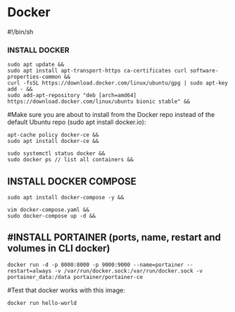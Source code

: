 # Docker
#!/bin/sh

### INSTALL DOCKER ### 
```
sudo apt update &&
sudo apt install apt-transport-https ca-certificates curl software-properties-common &&
curl -fsSL https://download.docker.com/linux/ubuntu/gpg | sudo apt-key add - &&
sudo add-apt-repository "deb [arch=amd64] https://download.docker.com/linux/ubuntu bionic stable" &&
```

#Make sure you are about to install from the Docker repo instead of the default Ubuntu repo (sudo apt install docker.io):
```
apt-cache policy docker-ce &&
sudo apt install docker-ce &&

sudo systemctl status docker &&
sudo docker ps // list all containers &&
```
## INSTALL DOCKER COMPOSE ##
```
sudo apt install docker-compose -y &&

vim docker-compose.yaml &&
sudo docker-compose up -d &&
```

## #INSTALL PORTAINER (ports, name, restart and volumes in CLI docker) ###
```
docker run -d -p 8000:8000 -p 9000:9000 --name=portainer --restart=always -v /var/run/docker.sock:/var/run/docker.sock -v portainer_data:/data portainer/portainer-ce
```
#Test that docker works with this image:
```
docker run hello-world
```
